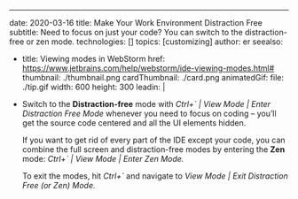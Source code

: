 ---
date: 2020-03-16
title: Make Your Work Environment Distraction Free
subtitle: Need to focus on just your code? You can switch to the distraction-free or zen mode.
technologies: []
topics: [customizing]
author: er
seealso:
- title: Viewing modes in WebStorm
  href: https://www.jetbrains.com/help/webstorm/ide-viewing-modes.html#
thumbnail: ./thumbnail.png
cardThumbnail: ./card.png
animatedGif:
    file: ./tip.gif
    width: 600
    height: 300
leadin: |
- Switch to the **Distraction-free** mode with *Ctrl+` | View Mode | Enter Distraction Free Mode* 
  whenever you need to focus on coding – you’ll get the source code centered and 
  all the UI elements hidden.

  If you want to get rid of every part of the IDE except your code, you can combine the 
  full screen and distraction-free modes by entering the **Zen** mode: *Ctrl+` | View Mode | Enter Zen Mode.*

  To exit the modes, hit *Ctrl+`* and navigate to *View Mode | Exit Distraction Free (or Zen) Mode.*
